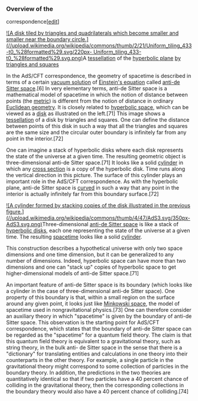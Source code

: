 ### Overview of the
correspondence[[edit](/w/index.php?title=String\_theory&action=edit&section=14
"Edit section: Overview of the correspondence")]

[![A disk tiled by triangles and quadrilaterals which become smaller and
smaller near the boundary
circle.](//upload.wikimedia.org/wikipedia/commons/thumb/2/21/Uniform\_tiling\_433-t0\_%28formatted%29.svg/220px-
Uniform\_tiling\_433-t0\_%28formatted%29.svg.png)](/wiki/File:Uniform\_tiling\_433-t0\_\(formatted\).svg)A
[tessellation](/wiki/Tessellation "Tessellation") of the [hyperbolic
plane](/wiki/Hyperbolic\_plane "Hyperbolic plane") [by triangles and
squares](/wiki/Tritetragonal\_tiling "Tritetragonal tiling")

In the AdS/CFT correspondence, the geometry of spacetime is described in terms
of a certain [vacuum solution](/wiki/Vacuum\_solution "Vacuum solution") of
[Einstein's equation](/wiki/Einstein%27s\_equation "Einstein's equation")
called [anti-de Sitter space](/wiki/Anti-de\_Sitter\_space "Anti-de Sitter
space").[6] In very elementary terms, anti-de Sitter space is a mathematical
model of spacetime in which the notion of distance between points (the
[metric](/wiki/Metric\_tensor "Metric tensor")) is different from the notion of
distance in ordinary [Euclidean geometry](/wiki/Euclidean\_geometry "Euclidean
geometry"). It is closely related to [hyperbolic space](/wiki/Hyperbolic\_space
"Hyperbolic space"), which can be viewed as a
[disk](/wiki/Poincar%C3%A9\_disk\_model "Poincaré disk model") as illustrated on
the left.[71] This image shows a [tessellation](/wiki/Tessellation
"Tessellation") of a disk by triangles and squares. One can define the
distance between points of this disk in such a way that all the triangles and
squares are the same size and the circular outer boundary is infinitely far
from any point in the interior.[72]

One can imagine a stack of hyperbolic disks where each disk represents the
state of the universe at a given time. The resulting geometric object is
three-dimensional anti-de Sitter space.[71] It looks like a solid
[cylinder](/wiki/Cylinder\_\(geometry\) "Cylinder \(geometry\)") in which any
[cross section](/wiki/Cross\_section\_\(geometry\) "Cross section \(geometry\)")
is a copy of the hyperbolic disk. Time runs along the vertical direction in
this picture. The surface of this cylinder plays an important role in the
AdS/CFT correspondence. As with the hyperbolic plane, anti-de Sitter space is
[curved](/wiki/Curvature "Curvature") in such a way that any point in the
interior is actually infinitely far from this boundary surface.[72]

[![A cylinder formed by stacking copies of the disk illustrated in the
previous
figure.](//upload.wikimedia.org/wikipedia/commons/thumb/4/47/AdS3.svg/350px-
AdS3.svg.png)](/wiki/File:AdS3.svg)Three-dimensional [anti-de Sitter
space](/wiki/Anti-de\_Sitter\_space "Anti-de Sitter space") is like a stack of
[hyperbolic disks](/wiki/Poincar%C3%A9\_disk\_model "Poincaré disk model"), each
one representing the state of the universe at a given time. The resulting
[spacetime](/wiki/Spacetime "Spacetime") looks like a solid
[cylinder](/wiki/Cylinder\_\(geometry\) "Cylinder \(geometry\)").

This construction describes a hypothetical universe with only two space
dimensions and one time dimension, but it can be generalized to any number of
dimensions. Indeed, hyperbolic space can have more than two dimensions and one
can "stack up" copies of hyperbolic space to get higher-dimensional models of
anti-de Sitter space.[71]

An important feature of anti-de Sitter space is its boundary (which looks like
a cylinder in the case of three-dimensional anti-de Sitter space). One
property of this boundary is that, within a small region on the surface around
any given point, it looks just like [Minkowski space](/wiki/Minkowski\_space
"Minkowski space"), the model of spacetime used in nongravitational
physics.[73] One can therefore consider an auxiliary theory in which
"spacetime" is given by the boundary of anti-de Sitter space. This observation
is the starting point for AdS/CFT correspondence, which states that the
boundary of anti-de Sitter space can be regarded as the "spacetime" for a
quantum field theory. The claim is that this quantum field theory is
equivalent to a gravitational theory, such as string theory, in the bulk anti-
de Sitter space in the sense that there is a "dictionary" for translating
entities and calculations in one theory into their counterparts in the other
theory. For example, a single particle in the gravitational theory might
correspond to some collection of particles in the boundary theory. In
addition, the predictions in the two theories are quantitatively identical so
that if two particles have a 40 percent chance of colliding in the
gravitational theory, then the corresponding collections in the boundary
theory would also have a 40 percent chance of colliding.[74]
